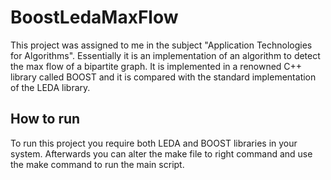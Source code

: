 # BoostLedaMaxFlow

This project was assigned to me in the subject "Application Technologies for Algorithms". Essentially it is an implementation of an algorithm to detect the max flow of a bipartite graph. It is implemented in a renowned C++ library called BOOST and it is compared with the standard implementation of the LEDA library.

## How to run
 To run this project you require both LEDA and BOOST libraries in your system. Afterwards you can alter the make file to right command and use the make command to run the main script.
